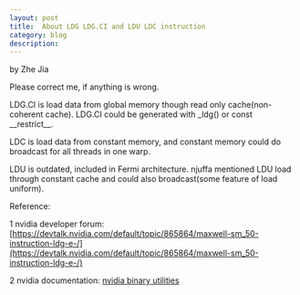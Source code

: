 ```yaml
---
layout: post
title:	About LDG LDG.CI and LDU LDC instruction
category: blog
description:
---
```


by Zhe Jia

Please correct me, if anything is wrong.

LDG.CI is load data from global memory though read only cache(non-coherent cache). LDG.CI could be generated with \_ldg() or const \_\_restrict\_\_.

LDC is load data from constant memory, and constant memory could do broadcast for all threads in one warp.

LDU is outdated, included in Fermi architecture. njuffa mentioned LDU load through constant cache and could also broadcast(some feature of load uniform). 

Reference: 

1 nvidia developer forum: [https://devtalk.nvidia.com/default/topic/865864/maxwell-sm_50-instruction-ldg-e-/](https://devtalk.nvidia.com/default/topic/865864/maxwell-sm_50-instruction-ldg-e-/)

2 nvidia documentation: [nvidia binary utilities](docs.nvidia.com/cuda/cuda-binary-utilities/index.html)
